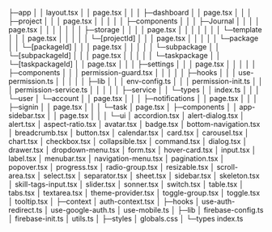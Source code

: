 ├─app
│  │  layout.tsx
│  │  page.tsx
│  │
│  ├─dashboard
│  │      page.tsx
│  │
│  ├─project
│  │  │  page.tsx
│  │  │
│  │  ├─components
│  │  │  ├─Journal
│  │  │  │      page.tsx
│  │  │  │
│  │  │  ├─storage
│  │  │  │      page.tsx
│  │  │  │
│  │  │  └─template
│  │  │          page.tsx
│  │  │
│  │  └─[projectId]
│  │      │  page.tsx
│  │      │
│  │      └─package
│  │          └─[packageId]
│  │              │  page.tsx
│  │              │
│  │              └─subpackage
│  │                  └─[subpackageId]
│  │                      │  page.tsx
│  │                      │
│  │                      └─taskpackage
│  │                          └─[taskpackageId]
│  │                                  page.tsx
│  │
│  ├─settings
│  │  │  page.tsx
│  │  │
│  │  ├─components
│  │  │      permission-guard.tsx
│  │  │
│  │  ├─hooks
│  │  │      use-permission.ts
│  │  │
│  │  ├─lib
│  │  │      env-config.ts
│  │  │      permission-init.ts
│  │  │      permission-service.ts
│  │  │
│  │  ├─service
│  │  └─types
│  │          index.ts
│  │
│  └─user
│      └─account
│          │  page.tsx
│          │
│          ├─notifications
│          │      page.tsx
│          │
│          ├─signin
│          │      page.tsx
│          │
│          └─task
│                  page.tsx
│
├─components
│  │  app-sidebar.tsx
│  │  page.tsx
│  │
│  └─ui
│          accordion.tsx
│          alert-dialog.tsx
│          alert.tsx
│          aspect-ratio.tsx
│          avatar.tsx
│          badge.tsx
│          bottom-navigation.tsx
│          breadcrumb.tsx
│          button.tsx
│          calendar.tsx
│          card.tsx
│          carousel.tsx
│          chart.tsx
│          checkbox.tsx
│          collapsible.tsx
│          command.tsx
│          dialog.tsx
│          drawer.tsx
│          dropdown-menu.tsx
│          form.tsx
│          hover-card.tsx
│          input.tsx
│          label.tsx
│          menubar.tsx
│          navigation-menu.tsx
│          pagination.tsx
│          popover.tsx
│          progress.tsx
│          radio-group.tsx
│          resizable.tsx
│          scroll-area.tsx
│          select.tsx
│          separator.tsx
│          sheet.tsx
│          sidebar.tsx
│          skeleton.tsx
│          skill-tags-input.tsx
│          slider.tsx
│          sonner.tsx
│          switch.tsx
│          table.tsx
│          tabs.tsx
│          textarea.tsx
│          theme-provider.tsx
│          toggle-group.tsx
│          toggle.tsx
│          tooltip.tsx
│
├─context
│      auth-context.tsx
│
├─hooks
│      use-auth-redirect.ts
│      use-google-auth.ts
│      use-mobile.ts
│
├─lib
│      firebase-config.ts
│      firebase-init.ts
│      utils.ts
│
├─styles
│      globals.css
│
└─types
        index.ts